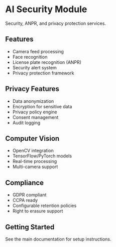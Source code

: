 # AI Security Module

Security, ANPR, and privacy protection services.

## Features
- Camera feed processing
- Face recognition
- License plate recognition (ANPR)
- Security alert system
- Privacy protection framework

## Privacy Features
- Data anonymization
- Encryption for sensitive data
- Privacy policy engine
- Consent management
- Audit logging

## Computer Vision
- OpenCV integration
- TensorFlow/PyTorch models
- Real-time processing
- Multi-camera support

## Compliance
- GDPR compliant
- CCPA ready
- Configurable retention policies
- Right to erasure support

## Getting Started
See the main documentation for setup instructions.